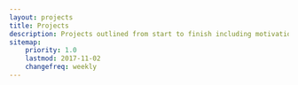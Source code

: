 ```yaml
---
layout: projects
title: Projects
description: Projects outlined from start to finish including motivation, design, fabrication, and challenges.
sitemap:
    priority: 1.0
    lastmod: 2017-11-02
    changefreq: weekly
---
```

